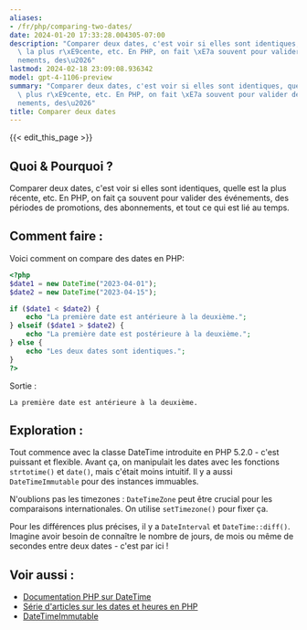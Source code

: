 ```yaml
---
aliases:
- /fr/php/comparing-two-dates/
date: 2024-01-20 17:33:28.004305-07:00
description: "Comparer deux dates, c'est voir si elles sont identiques, quelle est\
  \ la plus r\xE9cente, etc. En PHP, on fait \xE7a souvent pour valider des \xE9v\xE9\
  nements, des\u2026"
lastmod: 2024-02-18 23:09:08.936342
model: gpt-4-1106-preview
summary: "Comparer deux dates, c'est voir si elles sont identiques, quelle est la\
  \ plus r\xE9cente, etc. En PHP, on fait \xE7a souvent pour valider des \xE9v\xE9\
  nements, des\u2026"
title: Comparer deux dates
---
```


{{< edit_this_page >}}

## Quoi & Pourquoi ?
Comparer deux dates, c'est voir si elles sont identiques, quelle est la plus récente, etc. En PHP, on fait ça souvent pour valider des événements, des périodes de promotions, des abonnements, et tout ce qui est lié au temps.

## Comment faire :
Voici comment on compare des dates en PHP:

```php
<?php
$date1 = new DateTime("2023-04-01");
$date2 = new DateTime("2023-04-15");

if ($date1 < $date2) {
    echo "La première date est antérieure à la deuxième.";
} elseif ($date1 > $date2) {
    echo "La première date est postérieure à la deuxième.";
} else {
    echo "Les deux dates sont identiques.";
}
?>
```

Sortie :
```
La première date est antérieure à la deuxième.
```
## Exploration :
Tout commence avec la classe DateTime introduite en PHP 5.2.0 - c'est puissant et flexible. Avant ça, on manipulait les dates avec les fonctions `strtotime()` et `date()`, mais c'était moins intuitif. Il y a aussi `DateTimeImmutable` pour des instances immuables. 

N'oublions pas les timezones : `DateTimeZone` peut être crucial pour les comparaisons internationales. On utilise `setTimezone()` pour fixer ça.

Pour les différences plus précises, il y a `DateInterval` et `DateTime::diff()`. Imagine avoir besoin de connaître le nombre de jours, de mois ou même de secondes entre deux dates - c'est par ici !

## Voir aussi :
- [Documentation PHP sur DateTime](https://www.php.net/manual/fr/class.datetime.php)
- [Série d'articles sur les dates et heures en PHP](https://www.php.net/manual/fr/datetime.formats.php)
- [DateTimeImmutable](https://www.php.net/manual/fr/class.datetimeimmutable.php)
